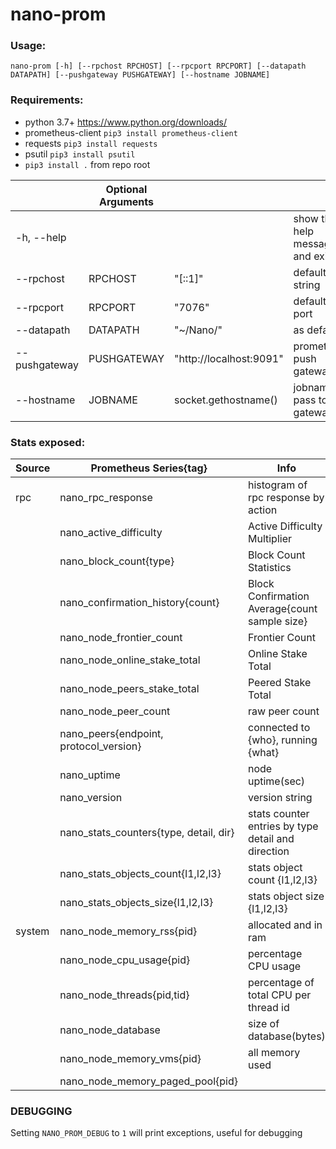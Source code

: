 # nano-prom

### Usage: 
`nano-prom [-h] [--rpchost RPCHOST] [--rpcport RPCPORT] [--datapath DATAPATH] [--pushgateway PUSHGATEWAY] [--hostname JOBNAME]`

### Requirements:
* python 3.7+ https://www.python.org/downloads/
* prometheus-client `pip3 install prometheus-client`
* requests `pip3 install requests`
* psutil `pip3 install psutil`
* `pip3 install .` from repo root

||Optional Arguments| | |
|---|---|---|---|
|-h, --help| | |show this help message and exit|
|--rpchost|RPCHOST|"[::1]"|default host string|
|--rpcport|RPCPORT|"7076"|default rpc port|
|--datapath|DATAPATH|"~/Nano/"|as default|
|--pushgateway|PUSHGATEWAY|"http://localhost:9091"| prometheus push gateway|
|--hostname|JOBNAME|socket.gethostname()| jobname to pass to gateway


### Stats exposed:

|Source|Prometheus Series{tag}|Info|
|---|---|---|
|rpc|nano_rpc_response|histogram of rpc response by action|
| |nano_active_difficulty|Active Difficulty Multiplier|
| |nano_block_count{type}|Block Count Statistics|
| |nano_confirmation_history{count}|Block Confirmation Average{count sample size}|
| |nano_node_frontier_count|Frontier Count|
| |nano_node_online_stake_total|Online Stake Total|
| |nano_node_peers_stake_total|Peered Stake Total|
| |nano_node_peer_count|raw peer count|
| |nano_peers{endpoint, protocol_version}|connected to {who}, running {what}|
| |nano_uptime|node uptime(sec)|
| |nano_version|version string|
| |nano_stats_counters{type, detail, dir} |stats counter entries by type detail and direction |
| |nano_stats_objects_count{l1,l2,l3} |stats object count {l1,l2,l3}|
| |nano_stats_objects_size{l1,l2,l3} |stats object size {l1,l2,l3}|
|system|nano_node_memory_rss{pid}|allocated and in ram|
| |nano_node_cpu_usage{pid}|percentage CPU usage|
| |nano_node_threads{pid,tid}|percentage of total CPU per thread id |
| |nano_node_database|size of database(bytes)|
| |nano_node_memory_vms{pid}|all memory used|
| |nano_node_memory_paged_pool{pid}| |


### DEBUGGING

Setting `NANO_PROM_DEBUG` to `1` will print exceptions, useful for debugging